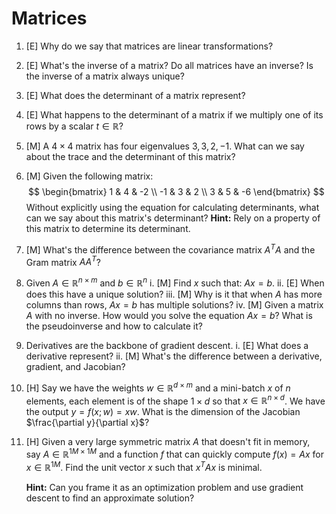 # Matrices

1. [E] Why do we say that matrices are linear transformations?

2. [E] What's the inverse of a matrix? Do all matrices have an inverse? Is the inverse of a matrix always unique?

3. [E] What does the determinant of a matrix represent?

4. [E] What happens to the determinant of a matrix if we multiply one of its rows by a scalar $t \in \mathbb{R}$?

5. [M] A $4 \times 4$ matrix has four eigenvalues $3, 3, 2, -1$. What can we say about the trace and the determinant of this matrix?

6. [M] Given the following matrix:
   $$
   \begin{bmatrix}
   1 & 4 & -2 \\
   -1 & 3 & 2 \\
   3 & 5 & -6
   \end{bmatrix}
   $$
   Without explicitly using the equation for calculating determinants, what can we say about this matrix's determinant?
   **Hint:** Rely on a property of this matrix to determine its determinant.

7. [M] What's the difference between the covariance matrix $A^T A$ and the Gram matrix $A A^T$?

8. Given $A \in \mathbb{R}^{n \times m}$ and $b \in \mathbb{R}^n$
   i. [M] Find $x$ such that: $Ax = b$.
   ii. [E] When does this have a unique solution?
   iii. [M] Why is it that when $A$ has more columns than rows, $Ax = b$ has multiple solutions?
   iv. [M] Given a matrix $A$ with no inverse. How would you solve the equation $Ax = b$? What is the pseudoinverse and how to calculate it?

9. Derivatives are the backbone of gradient descent.
   i. [E] What does a derivative represent?
   ii. [M] What's the difference between a derivative, gradient, and Jacobian?

10. [H] Say we have the weights $w \in \mathbb{R}^{d \times m}$ and a mini-batch $x$ of $n$ elements, each element is of the shape $1 \times d$ so that $x \in \mathbb{R}^{n \times d}$. We have the output $y = f(x; w) = xw$. What is the dimension of the Jacobian $\frac{\partial y}{\partial x}$?

11. [H] Given a very large symmetric matrix $A$ that doesn't fit in memory, say $A \in \mathbb{R}^{1M \times 1M}$ and a function $f$ that can quickly compute $f(x) = Ax$ for $x \in \mathbb{R}^{1M}$. Find the unit vector $x$ such that $x^T Ax$ is minimal.
    
    **Hint:** Can you frame it as an optimization problem and use gradient descent to find an approximate solution?